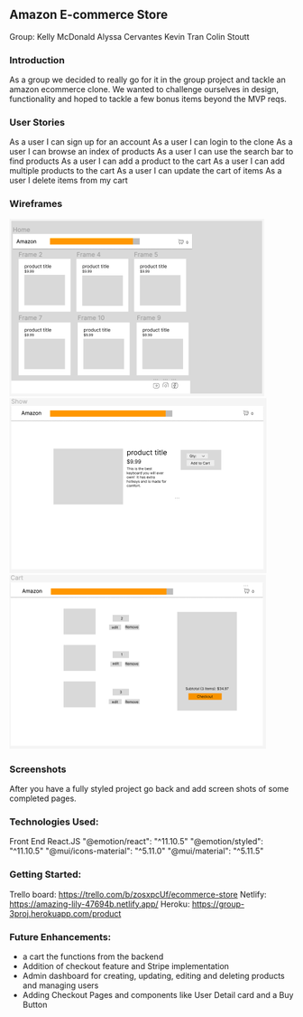 ## Amazon E-commerce Store
Group:
Kelly McDonald
Alyssa Cervantes
Kevin Tran
Colin Stoutt

### Introduction
As a group we decided to really go for it in the group project and tackle an amazon ecommerce clone.  We wanted to challenge ourselves in design, functionality and hoped to tackle a few bonus items beyond the MVP reqs.  

### User Stories
As a user I can sign up for an account
As a user I can login to the clone
As a user I can browse an index of products
As a user I can use the search bar to find products
As a user I can add a product to the cart
As a user I can add multiple products to the cart
As a user I can update the cart of items
As a user I delete items from my cart

### Wireframes
![Alt text](Screen%20Shot%202023-01-20%20at%2011.43.14%20AM.png)
![Alt text](Screen%20Shot%202023-01-20%20at%2011.43.27%20AM.png)
![Alt text](Screen%20Shot%202023-01-20%20at%2011.43.37%20AM.png)

### Screenshots
After you have a fully styled project go back and add screen shots of some completed pages.

### Technologies Used: 
Front End React.JS
"@emotion/react": "^11.10.5"
"@emotion/styled": "^11.10.5"
"@mui/icons-material": "^5.11.0"
"@mui/material": "^5.11.5"

### Getting Started: 

Trello board: https://trello.com/b/zosxpcUf/ecommerce-store
Netlify: https://amazing-lily-47694b.netlify.app/
Heroku: https://group-3proj.herokuapp.com/product

### Future Enhancements:
- a cart the functions from the backend
- Addition of checkout feature and Stripe implementation
- Admin dashboard for creating, updating, editing and deleting products and managing users
- Adding Checkout Pages and components like User Detail card and a Buy Button
  
